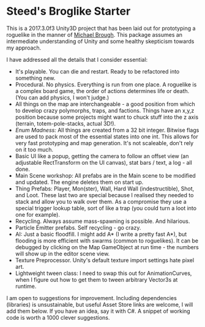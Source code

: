 # Steed's Broglike Starter
This is a 2017.3.0f3 Unity3D project that has been laid out for prototyping a roguelike in the manner of [Michael Brough](http://www.smestorp.com/). This package assumes an intermediate understanding of Unity and some healthy skepticism towards my approach.

I have addressed all the details that I consider essential:

* It's playable. You can die and restart. Ready to be refactored into something new.
* Procedural. No physics. Everything is run from one place. A roguelike is a complex board game, the order of actions determines life or death. (You can add physics, I won't judge.)
* All things on the map are interchangeable - a good position from which to develop crazy polymorphs, traps, and factions. Things have an x,y,z position because some projects might want to chuck stuff into the z axis (terrain, totem-pole-stacks, actual 3D!).
* *Enum Madness:* All things are created from a 32 bit integer. Bitwise flags are used to pack most of the essential states into one int. This allows for very fast prototyping and map generation. It's not scaleable, don't rely on it too much.
* Basic UI like a popup, getting the camera to follow an offset view (an adjustable RectTransform on the UI canvas), stat bars / text, a log - all done.
* Main Scene workshop: All prefabs are in the Main scene to be modified and updated. The engine deletes them on start up.
* Thing Prefabs: Player, Mon(ster), Wall, Hard Wall (indestructible), Shot, and Loot. These last two are special because I realised they needed to stack and allow you to walk over them. As a compromise they use a special trigger lookup table, sort of like a trap (you could turn a loot into one for example).
* Recycling. Always assume mass-spawning is possible. And hilarious.
* Particle Emitter prefabs. Self recycling - go crazy.
* AI: Just a basic floodfill.  I might add A* (I write a pretty fast A*), but flooding is more efficient with swarms (common to roguelikes). It can be debugged by clicking on the Map GameObject at run time - the numbers will show up in the editor scene view.
* Texture Preprocessor. Unity's default texture import settings hate pixel art.
* Lightweight tween class: I need to swap this out for AnimationCurves, when I figure out how to get them to tween arbitrary Vector3s at runtime.

I am open to suggestions for improvement. Including dependencies (libraries) is unsustainable, but useful Asset Store links are welcome, I will add them below. If you have an idea, say it with C#. A snippet of working code is worth a 1000 clever suggestions.